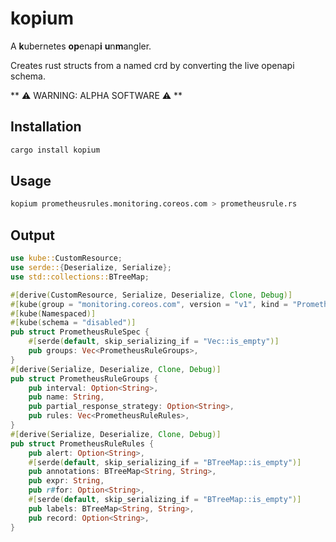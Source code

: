# kopium

A **k**ubernetes **op**enap**i** **u**n**m**angler.

Creates rust structs from a named crd by converting the live openapi schema.


** ⚠️ WARNING: ALPHA SOFTWARE ⚠️ **

## Installation

```sh
cargo install kopium
```

## Usage

```sh
kopium prometheusrules.monitoring.coreos.com > prometheusrule.rs
```

## Output

```rust
use kube::CustomResource;
use serde::{Deserialize, Serialize};
use std::collections::BTreeMap;

#[derive(CustomResource, Serialize, Deserialize, Clone, Debug)]
#[kube(group = "monitoring.coreos.com", version = "v1", kind = "PrometheusRule", plural = "prometheusrules")]
#[kube(Namespaced)]
#[kube(schema = "disabled")]
pub struct PrometheusRuleSpec {
    #[serde(default, skip_serializing_if = "Vec::is_empty")]
    pub groups: Vec<PrometheusRuleGroups>,
}
#[derive(Serialize, Deserialize, Clone, Debug)]
pub struct PrometheusRuleGroups {
    pub interval: Option<String>,
    pub name: String,
    pub partial_response_strategy: Option<String>,
    pub rules: Vec<PrometheusRuleRules>,
}
#[derive(Serialize, Deserialize, Clone, Debug)]
pub struct PrometheusRuleRules {
    pub alert: Option<String>,
    #[serde(default, skip_serializing_if = "BTreeMap::is_empty")]
    pub annotations: BTreeMap<String, String>,
    pub expr: String,
    pub r#for: Option<String>,
    #[serde(default, skip_serializing_if = "BTreeMap::is_empty")]
    pub labels: BTreeMap<String, String>,
    pub record: Option<String>,
}
```

